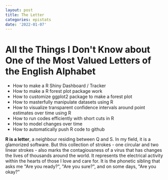 ```yaml
---
layout: post
title: The Letter
categories: epistats
date: '2022-01-07'
---
```


# All the Things I Don't Know about One of the Most Valued Letters of the English Alphabet  

* How to make a R Shiny Dashboard / Tracker 
* How to make a R forest plot package work 
* How to customize ggplot2 package to make a forest plot
* How to masterfully manipulate datasets using R 
* How to visualize transparent confidence intervals around point estimates over time using R 
* How to run codes efficiently with short cuts in R 
* How to model changes over time 
* How to automatically push R code to github 

**R is a letter**, a neighbour residing between Q and S. In my field, it is a glamorized software. But this collection of strokes - one circular and two linear strokes - also marks the contagiousness of a virus that has changes the lives of thousands around the world. It represents the electrical activity within the hearts of those I love and care for. It is the phonetic sibling that asks me "Are you ready?", "Are you sure?", and on some days, "Are you okay?"
